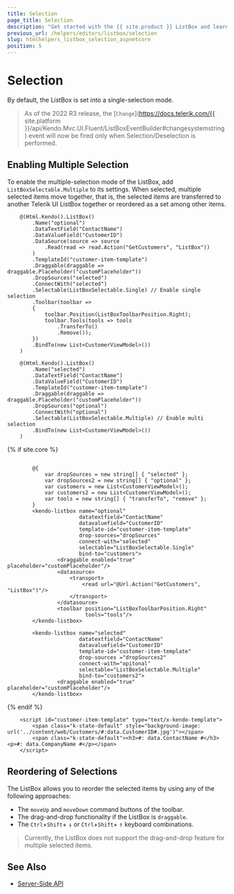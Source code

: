 ```yaml
---
title: Selection
page_title: Selection
description: "Get started with the {{ site.product }} ListBox and learn how enable the selection functionality."
previous_url: /helpers/editors/listbox/selection
slug: htmlhelpers_listbox_selection_aspnetcore
position: 5
---
```


# Selection

By default, the ListBox is set into a single-selection mode.

> As of the 2022 R3 release, the [`Change`](https://docs.telerik.com/{{ site.platform }}/api/Kendo.Mvc.UI.Fluent/ListBoxEventBuilder#changesystemstring) event will now be fired only when Selection/Deselection is performed.

## Enabling Multiple Selection

To enable the multiple-selection mode of the ListBox, add `ListBoxSelectable.Multiple` to its settings. When selected, multiple selected items move together, that is, the selected items are transferred to another Telerik UI ListBox together or reordered as a set among other items.

```HtmlHelper
    @(Html.Kendo().ListBox()
        .Name("optional")
        .DataTextField("ContactName")
        .DataValueField("CustomerID")
        .DataSource(source => source
            .Read(read => read.Action("GetCustomers", "ListBox"))
        )
        .TemplateId("customer-item-template")
        .Draggable(draggable => draggable.Placeholder("customPlaceholder"))
        .DropSources("selected")
        .ConnectWith("selected")
        .Selectable(ListBoxSelectable.Single) // Enable single selection
        .Toolbar(toolbar =>
        {
            toolbar.Position(ListBoxToolbarPosition.Right);
            toolbar.Tools(tools => tools
                .TransferTo()
                .Remove());
        })
        .BindTo(new List<CustomerViewModel>())
    )

    @(Html.Kendo().ListBox()
        .Name("selected")
        .DataTextField("ContactName")
        .DataValueField("CustomerID")
        .TemplateId("customer-item-template")
        .Draggable(draggable => draggable.Placeholder("customPlaceholder"))
        .DropSources("optional")
        .ConnectWith("optional")
        .Selectable(ListBoxSelectable.Multiple) // Enable multi selection
        .BindTo(new List<CustomerViewModel>())
    )
```
{% if site.core %}
```TagHelper

        @{
            var dropSources = new string[] { "selected" };
            var dropSources2 = new string[] { "optional" };
            var customers = new List<CustomerViewModel>();
            var customers2 = new List<CustomerViewModel>();
            var tools = new string[] { "transferTo", "remove" };
        }
        <kendo-listbox name="optional"
                       datatextfield="ContactName"
                       datavaluefield="CustomerID"
                       template-id="customer-item-template"
                       drop-sources="dropSources"
                       connect-with="selected"
                       selectable="ListBoxSelectable.Single"
                       bind-to="customers">
                <draggable enabled="true" placeholder="customPlaceholder"/>
                <datasource>
                    <transport>
                        <read url="@Url.Action("GetCustomers", "ListBox")"/>
                    </transport>
                </datasource>
                <toolbar position="ListBoxToolbarPosition.Right"
                         tools="tools"/>
        </kendo-listbox>

        <kendo-listbox name="selected"
                       datatextfield="ContactName"
                       datavaluefield="CustomerID"
                       template-id="customer-item-template"
                       drop-sources ="dropSources2"
                       connect-with="opitonal"
                       selectable="ListBoxSelectable.Multiple"
                       bind-to="customers2">
                <draggable enabled="true" placeholder="customPlaceholder"/>
        </kendo-listbox>
```
{% endif %}
```Template
    <script id="customer-item-template" type="text/x-kendo-template">
        <span class="k-state-default" style="background-image: url('../content/web/Customers/#:data.CustomerID#.jpg')"></span>
        <span class="k-state-default"><h3>#: data.ContactName #</h3><p>#: data.CompanyName #</p></span>
    </script>
```

## Reordering of Selections

The ListBox allows you to reorder the selected items by using any of the following approaches:

* The `moveUp` and `moveDown` command buttons of the toolbar.
* The drag-and-drop functionality if the ListBox is `draggable`.
* The `Ctrl`+`Shift`+ <kbd>&darr;</kbd> or `Ctrl`+`Shift`+ <kbd>&uarr;</kbd> keyboard combinations.

> Currently, the ListBox does not support the drag-and-drop feature for multiple selected items.

## See Also

* [Server-Side API](/api/listbox)
